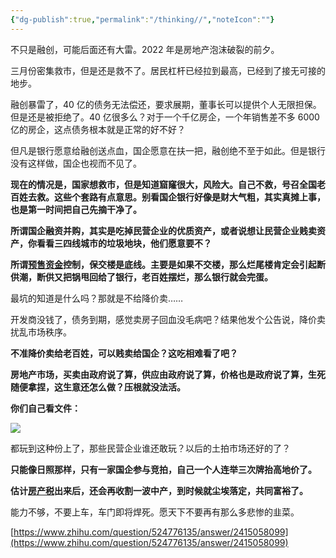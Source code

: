```yaml
---
{"dg-publish":true,"permalink":"/thinking//","noteIcon":""}
---
```


不只是融创，可能后面还有大雷。2022 年是房地产泡沫破裂的前夕。

三月份密集救市，但是还是救不了。居民杠杆已经拉到最高，已经到了接无可接的地步。

融创暴雷了，40 亿的债务无法偿还，要求展期，董事长可以提供个人无限担保。但是还是被拒绝了。40 亿很多么？对于一个千亿房企，一个年销售差不多 6000 亿的房企，这点债务根本就是正常的好不好？

但凡是银行愿意给融创送点血，国企愿意在扶一把，融创绝不至于如此。但是银行没有这样做，国企也视而不见了。

**现在的情况是，国家想救市，但是知道窟窿很大，风险大。自己不救，号召全国老百姓去救。这些个套路有点意思。别看国企银行好像是财大气粗，其实真摊上事，也是第一时间把自己先摘干净了。** 

**所谓国企融资并购，其实是吃掉民营企业的优质资产，或者说想让民营企业贱卖资产，你看看三四线城市的垃圾地块，他们愿意要不？**

**所谓[预售资金](https://www.zhihu.com/search?q=%E9%A2%84%E5%94%AE%E8%B5%84%E9%87%91&search_source=Entity&hybrid_search_source=Entity&hybrid_search_extra=%7B%22sourceType%22%3A%22answer%22%2C%22sourceId%22%3A2415058099%7D)控制，保交楼是底线。主要是如果不交楼，那么烂尾楼肯定会引起断供潮，断供又把锅甩回给了银行，老百姓摆烂，那么银行就会完蛋。** 

最坑的知道是什么吗？那就是不给降价卖……

开发商没钱了，债务到期，感觉卖房子回血没毛病吧？结果他发个公告说，降价卖扰乱市场秩序。

**不准降价卖给老百姓，可以贱卖给国企？这吃相难看了吧？**

**房地产市场，买卖由政府说了算，供应由政府说了算，价格也是政府说了算，生死随便拿捏，这生意还怎么做？压根就没法活。** 

**你们自己看文件：** 

![](https://pic2.zhimg.com/80/v2-33fe8d5654119bafc1e10adee515dac7_1440w.jpg?source=1940ef5c)

都玩到这种份上了，那些民营企业谁还敢玩？以后的土拍市场还好的了？

**只能像日照那样，只有一家国企参与竞拍，自己一个人连举三次牌抬高地价了。** 

**估计[房产税](https://www.zhihu.com/search?q=%E6%88%BF%E4%BA%A7%E7%A8%8E&search_source=Entity&hybrid_search_source=Entity&hybrid_search_extra=%7B%22sourceType%22%3A%22answer%22%2C%22sourceId%22%3A2415058099%7D)出来后，还会再收割一波中产，到时候就尘埃落定，共同富裕了。** 

能力不够，不要上车，车门即将焊死。愿天下不要再有那么多悲惨的韭菜。

 [https://www.zhihu.com/question/524776135/answer/2415058099](https://www.zhihu.com/question/524776135/answer/2415058099)
